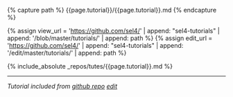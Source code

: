 
{% capture path %}
{{page.tutorial}}/{{page.tutorial}}.md
{% endcapture %}

{% assign view_url = 'https://github.com/sel4/' | append: "sel4-tutorials" | append: '/blob/master/tutorials/' | append: path %}
{% assign edit_url = 'https://github.com/sel4/' | append: "sel4-tutorials" | append: '/edit/master/tutorials/' | append: path %}

{% include_absolute _repos/tutes/{{page.tutorial}}.md %}

-------------

*Tutorial included from [github repo]({{view_url}}) [edit]({{edit_url}})*
